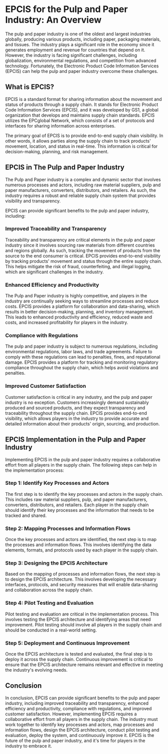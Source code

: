 # EPCIS for the Pulp and Paper Industry: An Overview

The pulp and paper industry is one of the oldest and largest industries globally, producing various products, including paper, packaging materials, and tissues. The industry plays a significant role in the economy since it generates employment and revenue for countries that depend on it. However, the industry is facing significant challenges, including globalization, environmental regulations, and competition from advanced technology. Fortunately, the Electronic Product Code Information Services (EPCIS) can help the pulp and paper industry overcome these challenges.

## What is EPCIS?

EPCIS is a standard format for sharing information about the movement and status of products through a supply chain. It stands for Electronic Product Code Information Services (EPCIS), and it was developed by GS1, a global organization that develops and maintains supply chain standards. EPCIS utilizes the EPCglobal Network, which consists of a set of protocols and interfaces for sharing information across enterprises.

The primary goal of EPCIS is to provide end-to-end supply chain visibility. In other words, it allows parties along the supply chain to track products' movement, location, and status in real-time. This information is critical for decision-making, planning, and risk management.

## EPCIS in The Pulp and Paper Industry

The Pulp and Paper industry is a complex and dynamic sector that involves numerous processes and actors, including raw material suppliers, pulp and paper manufacturers, converters, distributors, and retailers. As such, the industry requires a robust and reliable supply chain system that provides visibility and transparency.

EPCIS can provide significant benefits to the pulp and paper industry, including:

### Improved Traceability and Transparency

Traceability and transparency are critical elements in the pulp and paper industry since it involves sourcing raw materials from different countries and regions globally. As such, tracking the movement of products from the source to the end consumer is critical. EPCIS provides end-to-end visibility by tracking products' movement and status through the entire supply chain. This helps mitigate the risk of fraud, counterfeiting, and illegal logging, which are significant challenges in the industry.

### Enhanced Efficiency and Productivity

The Pulp and Paper industry is highly competitive, and players in the industry are continually seeking ways to streamline processes and reduce costs. EPCIS provides a platform for collaboration and data-sharing, which results in better decision-making, planning, and inventory management. This leads to enhanced productivity and efficiency, reduced waste and costs, and increased profitability for players in the industry.

### Compliance with Regulations

The pulp and paper industry is subject to numerous regulations, including environmental regulations, labor laws, and trade agreements. Failure to comply with these regulations can lead to penalties, fines, and reputational damage. EPCIS provides a platform for tracking and monitoring regulatory compliance throughout the supply chain, which helps avoid violations and penalties.

### Improved Customer Satisfaction

Customer satisfaction is critical in any industry, and the pulp and paper industry is no exception. Customers increasingly demand sustainably produced and sourced products, and they expect transparency and traceability throughout the supply chain. EPCIS provides end-to-end visibility, which allows players in the industry to provide accurate and detailed information about their products' origin, sourcing, and production.

## EPCIS Implementation in the Pulp and Paper Industry

Implementing EPCIS in the pulp and paper industry requires a collaborative effort from all players in the supply chain. The following steps can help in the implementation process:

### Step 1: Identify Key Processes and Actors

The first step is to identify the key processes and actors in the supply chain. This includes raw material suppliers, pulp, and paper manufacturers, converters, distributors, and retailers. Each player in the supply chain should identify their key processes and the information that needs to be tracked and shared.

### Step 2: Mapping Processes and Information Flows

Once the key processes and actors are identified, the next step is to map the processes and information flows. This involves identifying the data elements, formats, and protocols used by each player in the supply chain.

### Step 3: Designing the EPCIS Architecture

Based on the mapping of processes and information flows, the next step is to design the EPCIS architecture. This involves developing the necessary interfaces, protocols, and security measures that will enable data-sharing and collaboration across the supply chain.

### Step 4: Pilot Testing and Evaluation

Pilot testing and evaluation are critical in the implementation process. This involves testing the EPCIS architecture and identifying areas that need improvement. Pilot testing should involve all players in the supply chain and should be conducted in a real-world setting.

### Step 5: Deployment and Continuous Improvement

Once the EPCIS architecture is tested and evaluated, the final step is to deploy it across the supply chain. Continuous improvement is critical to ensure that the EPCIS architecture remains relevant and effective in meeting the industry's evolving needs.

## Conclusion

In conclusion, EPCIS can provide significant benefits to the pulp and paper industry, including improved traceability and transparency, enhanced efficiency and productivity, compliance with regulations, and improved customer satisfaction. However, implementing EPCIS requires a collaborative effort from all players in the supply chain. The industry must work together to identify key processes and actors, map processes and information flows, design the EPCIS architecture, conduct pilot testing and evaluation, deploy the system, and continuously improve it. EPCIS is the future of the pulp and paper industry, and it's time for players in the industry to embrace it.
